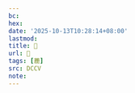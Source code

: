 ```yaml
---
bc:
hex:
date: '2025-10-13T10:28:14+08:00'
lastmod:
title: 􃺳
url: 􃺳
tags: [蔍]
src: DCCV
note:
---
```


